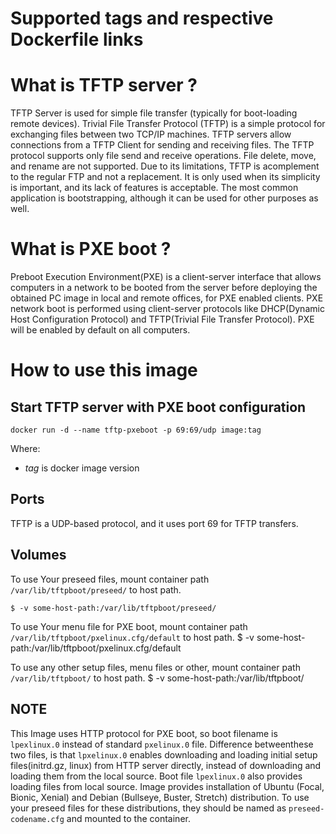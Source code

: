 # Supported tags and respective Dockerfile links


# What is TFTP server ?

TFTP Server is used for simple file transfer (typically for boot-loading remote devices). Trivial File Transfer Protocol (TFTP) is a simple protocol for exchanging files between two TCP/IP machines. TFTP servers allow connections from a TFTP Client for sending and receiving files. The TFTP protocol supports only file send and receive operations. File delete, move, and rename are not supported. Due to its limitations, TFTP is acomplement to the regular FTP and not a replacement. It is only used when its simplicity is important, and its lack of features is acceptable. The most common application is bootstrapping, although it can be used for other purposes as well.

# What is PXE boot ?

Preboot Execution Environment(PXE) is a client-server interface that allows computers in a network to be booted from the server before deploying the obtained PC image in local and remote offices, for PXE enabled clients. PXE network boot is performed using client-server protocols like DHCP(Dynamic Host Configuration Protocol) and TFTP(Trivial File Transfer Protocol). PXE will be enabled by default on all computers.

# How to use this image

## Start TFTP server with PXE boot configuration

	docker run -d --name tftp-pxeboot -p 69:69/udp image:tag
Where:
 - *tag* is docker image version

## Ports

TFTP is a UDP-based protocol, and it uses port 69 for TFTP transfers.

## Volumes

To use Your preseed files, mount container path `/var/lib/tftpboot/preseed/` to host path.

	$ -v some-host-path:/var/lib/tftpboot/preseed/

To use Your menu file for PXE boot, mount container path  `/var/lib/tftpboot/pxelinux.cfg/default` to host path.
	$ -v some-host-path:/var/lib/tftpboot/pxelinux.cfg/default

To use any other setup files, menu files or other, mount container path `/var/lib/tftpboot/` to host path.
	$ -v some-host-path:/var/lib/tftpboot/

## NOTE 

This Image uses HTTP protocol for PXE boot, so boot filename is `lpexlinux.0` instead of standard `pxelinux.0` file. Difference betweenthese two files, is that `lpxelinux.0` enables downloading and loading initial setup files(initrd.gz, linux) from HTTP server directly, instead of downloading and loading them from the local source. Boot file `lpexlinux.0` also provides loading files from local source.
Image provides installation of Ubuntu (Focal, Bionic, Xenial) and Debian (Bullseye, Buster, Stretch) distribution. To use your preseed files for these distributions, they should be named as `preseed-codename.cfg` and mounted to the container.
 
